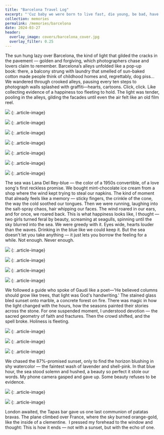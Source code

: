 ```yaml
---
title: "Barcelona Travel Log"
excerpt: "'Cuz baby we were born to live fast, die young, be bad, have fun.'"
collection: memories
permalink: /memories/barcelona
date: 2024-03-27
header:
  overlay_image: covers/barcelona_cover.jpg
  overlay_filter: 0.25
---
```

The sun hung lazy over Barcelona, the kind of light that gilded the cracks in the pavement — golden and forgiving, which photographers chase and lovers claim to remember. Barcelona’s alleys unfolded like a pop-up book: there, a balcony strung with laundry that smelled of sun-baked cotton made people think of childhood homes and, regrettably, dog piss… We wandered through crooked alleys, pausing every ten steps to photograph walls splashed with graffiti—hearts, cartoons. Click, click. Like collecting evidence of a happiness too fleeting to hold. The light was tender, pooling in the alleys, gilding the facades until even the air felt like an old film reel.

![](/images/memories/barcelona_1.jpeg)
{: .article-image}

![](/images/memories/barcelona_2.jpeg)
{: .article-image}

![](/images/memories/barcelona_3.jpeg)
{: .article-image}

![](/images/memories/barcelona_4.jpeg)
{: .article-image}

![](/images/memories/barcelona_5.jpeg)
{: .article-image}

![](/images/memories/barcelona_6.jpeg)
{: .article-image}

![](/images/memories/barcelona_7.jpeg)
{: .article-image}

The sea was Lana Del Rey-blue — the color of a 1950s convertible, of a love song's first reckless promise. We bought mint-chocolate ice cream from a shop where the wind kept trying to steal our napkins. The kind of moment that already feels like a memory — sticky fingers, the crinkle of the cone, the way the cold soothed our tongues. Then we were running, laughing into the salt-spray chaos, hair whipping our faces. The wind roared in our ears, and for once, we roared back. This is what happiness looks like, I thought — two girls turned feral by beauty, screaming at seagulls, spinning until the sky blurred into the sea. We were greedy with it. Eyes wide, hearts louder than the waves. Drinking in the blue like we could keep it. But the sea doesn't let you take anything — it just lets you borrow the feeling for a while. Not enough. Never enough.

![](/images/memories/barcelona_sea1.jpeg)
{: .article-image}

![](/images/memories/barcelona_sea2.jpeg)
{: .article-image}

![](/images/memories/barcelona_sea3.jpeg)
{: .article-image}

![](/images/memories/barcelona_sea4.jpeg)
{: .article-image}

We followed a guide who spoke of Gaudí like a poet—'He believed columns should grow like trees, that light was God's handwriting.' The stained glass bled sunset onto marble, a concrete forest on fire. There was magic in how the light changed with the hours, how the seasons painted their stories across the stone. For one suspended moment, I understood devotion — the sacred geometry of faith and fractures. Then the crowd shifted, and the spell broke. Holiness is fleeting.

![](/images/memories/barcelona_s1.jpeg)
{: .article-image}

![](/images/memories/barcelona_s2.jpeg)
{: .article-image}

![](/images/memories/barcelona_s3.jpeg)
{: .article-image}

We chased the 87%-promised sunset, only to find the horizon blushing in shy watercolor — the faintest wash of lavender and shell-pink.  In that blue hour, the sea stood solemn and hushed, a beauty so perfect it stole our words.  My phone camera gasped and gave up.  Some beauty refuses to be evidence.

![](/images/memories/barcelona_b1.jpeg)
{: .article-image}

![](/images/memories/barcelona_b2.JPG)
{: .article-image}

London awaited, the Tapas bar gave us one last communion of patatas bravas.  The plane climbed over France, where the sky burned orange-gold, like the inside of a clementine.  I pressed my forehead to the window and thought: This is how it ends — not with a sunset, but with the echo of one.